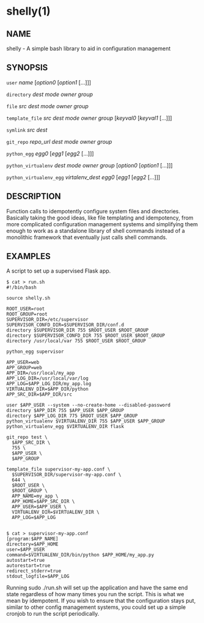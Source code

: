 shelly(1)
=========

NAME
----
shelly - A simple bash library to aid in configuration management

SYNOPSIS
--------
`user` <var>name</var> [<var>option0</var> [<var>option1</var> [...]]] 

`directory` <var>dest</var> <var>mode</var> <var>owner</var> <var>group</var> 

`file` <var>src</var> <var>dest</var> <var>mode</var> <var>owner</var> <var>group</var> 

`template_file` <var>src</var> <var>dest</var> <var>mode</var> <var>owner</var> <var>group</var>  [<var>keyval0</var> [<var>keyval1</var> [...]]] 

`symlink` <var>src</var> <var>dest</var> 

`git_repo` <var>repo_url</var> <var>dest</var> <var>mode</var> <var>owner</var> <var>group</var> 

`python_egg` <var>egg0</var> [<var>egg1</var> [<var>egg2</var> [...]]] 

`python_virtualenv` <var>dest</var> <var>mode</var> <var>owner</var> <var>group</var> [<var>option0</var> [<var>option1</var> [...]]] 

`python_virtualenv_egg` <var>virtalenv_dest</var> <var>egg0</var> [<var>egg1</var> [<var>egg2</var> [...]]] 


DESCRIPTION
-----------
Function calls to idempotently configure system files and directories. Basically taking the good ideas, like file templating and idempotency, from more complicated configuration management systems and simplifying them enough to work as a standalone library of shell commands instead of a monolithic framework that eventually just calls shell commands.

EXAMPLES
--------
A script to set up a supervised Flask app.

    $ cat > run.sh
    #!/bin/bash

    source shelly.sh

    ROOT_USER=root
    ROOT_GROUP=root
    SUPERVISOR_DIR=/etc/supervisor
    SUPERVISOR_CONFD_DIR=$SUPERVISOR_DIR/conf.d
    directory $SUPERVISOR_DIR 755 $ROOT_USER $ROOT_GROUP
    directory $SUPERVISOR_CONFD_DIR 755 $ROOT_USER $ROOT_GROUP
    directory /usr/local/var 755 $ROOT_USER $ROOT_GROUP

    python_egg supervisor

    APP_USER=web
    APP_GROUP=web
    APP_DIR=/usr/local/my_app
    APP_LOG_DIR=/usr/local/var/log
    APP_LOG=$APP_LOG_DIR/my_app.log
    VIRTUALENV_DIR=$APP_DIR/python
    APP_SRC_DIR=$APP_DIR/src

    user $APP_USER --system --no-create-home --disabled-password
    directory $APP_DIR 755 $APP_USER $APP_GROUP
    directory $APP_LOG_DIR 775 $ROOT_USER $APP_GROUP
    python_virtualenv $VIRTUALENV_DIR 755 $APP_USER $APP_GROUP
    python_virtualenv_egg $VIRTUALENV_DIR flask

    git_repo test \
      $APP_SRC_DIR \
      755 \
      $APP_USER \
      $APP_GROUP

    template_file supervisor-my-app.conf \
      $SUPERVISOR_DIR/supervisor-my-app.conf \
      644 \
      $ROOT_USER \
      $ROOT_GROUP \
      APP_NAME=my_app \
      APP_HOME=$APP_SRC_DIR \
      APP_USER=$APP_USER \
      VIRTUALENV_DIR=$VIRTUALENV_DIR \
      APP_LOG=$APP_LOG


    $ cat > supervisor-my-app.conf
    [program:$APP_NAME]
    directory=$APP_HOME
    user=$APP_USER
    command=$VIRTUALENV_DIR/bin/python $APP_HOME/my_app.py
    autostart=true
    autorestart=true
    redirect_stderr=true
    stdout_logfile=$APP_LOG

Running sudo ./run.sh will set up the application and have the same end state
regardless of how many times you run the script. This is what we mean by
idempotent. If you wish to ensure that the configuration stays put, similar to other config management systems, you could set up a simple cronjob to run the
script periodically.



[shelly(1)]: shelly.1.html
